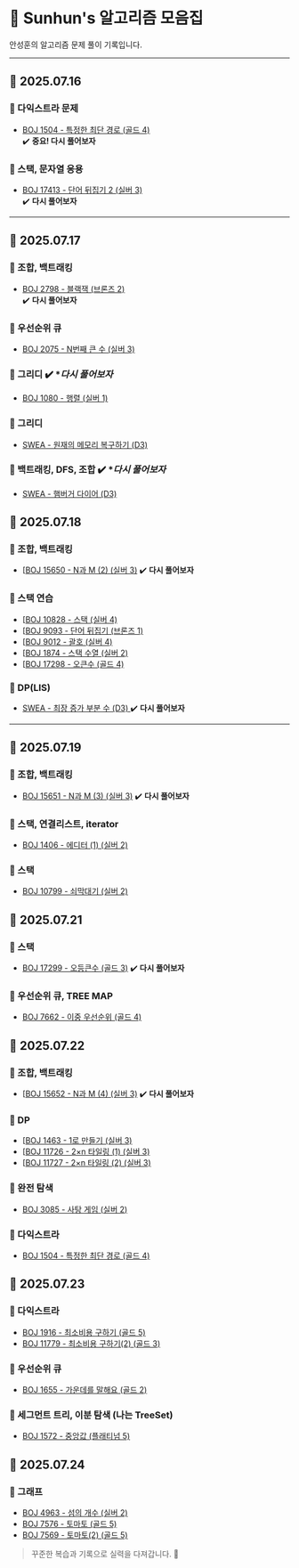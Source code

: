 # 🧠 Sunhun's 알고리즘 모음집

안성훈의 알고리즘 문제 풀이 기록입니다.

---

## 📅 2025.07.16

### 🔸 다익스트라 문제
- [BOJ 1504 - 특정한 최단 경로 (골드 4)](https://www.acmicpc.net/problem/1504)  
  ✔️ **중요! 다시 풀어보자**

### 🔸 스택, 문자열 응용
- [BOJ 17413 - 단어 뒤집기 2 (실버 3)](https://www.acmicpc.net/problem/17413)  
  ✔️ **다시 풀어보자**

---

## 📅 2025.07.17

### 🔸 조합, 백트래킹
- [BOJ 2798 - 블랙잭 (브론즈 2)](https://www.acmicpc.net/problem/2798)  
  ✔️ **다시 풀어보자**

### 🔸 우선순위 큐
- [BOJ 2075 - N번째 큰 수 (실버 3)](https://www.acmicpc.net/problem/2075)
  
### 🔸 그리디 ✔️ **다시 풀어보자*
- [BOJ 1080 - 행렬 (실버 1) ](https://www.acmicpc.net/problem/1080)

### 🔸 그리디 
- [SWEA - 원재의 메모리 복구하기 (D3) ](https://swexpertacademy.com/main/talk/solvingClub/problemView.do?solveclubId=AZgWnFE6VcXHBIN_&contestProbId=AV19AcoKI9sCFAZN&probBoxId=AZgWnFE6VcbHBIN_+&type=PROBLEM&problemBoxTitle=%EC%82%AC%EC%A0%84%ED%8F%89%EA%B0%80&problemBoxCnt=++3+)

### 🔸 백트래킹, DFS, 조합 ✔️ **다시 풀어보자*
- [SWEA - 햄버거 다이어 (D3) ](https://swexpertacademy.com/main/talk/solvingClub/problemView.do?solveclubId=AZgWnFE6VcXHBIN_&contestProbId=AWT-lPB6dHUDFAVT&probBoxId=AZgWnFE6VcbHBIN_+&type=PROBLEM&problemBoxTitle=%EC%82%AC%EC%A0%84%ED%8F%89%EA%B0%80&problemBoxCnt=++3+)

## 📅 2025.07.18


### 🔸 조합, 백트래킹
- [[BOJ 15650 - N과 M (2) (실버 3)](https://www.acmicpc.net/problem/15650) ✔️ **다시 풀어보자**

### 🔸 스택 연습
- [[BOJ 10828 - 스택 (실버 4)](https://www.acmicpc.net/problem/10828)
- [[BOJ 9093 - 단어 뒤집기 (브론즈 1)](https://www.acmicpc.net/problem/9093)
- [[BOJ 9012 - 괄호 (실버 4)](https://www.acmicpc.net/problem/9012)
- [[BOJ 1874 - 스택 수열 (실버 2)](https://www.acmicpc.net/problem/1874)
- [[BOJ 17298 - 오큰수 (골드 4)](https://www.acmicpc.net/problem/17298)

### 🔸 DP(LIS)
- [SWEA - 최장 증가 부분 수 (D3) ](https://swexpertacademy.com/main/talk/solvingClub/problemView.do?solveclubId=AZgWnFE6VcXHBIN_&contestProbId=AWBOKg-a6l0DFAWr&probBoxId=AZgWnFE6VcbHBIN_+&type=PROBLEM&problemBoxTitle=%EC%82%AC%EC%A0%84%ED%8F%89%EA%B0%80&problemBoxCnt=3) ✔️ **다시 풀어보자**
---

## 📅 2025.07.19

### 🔸 조합, 백트래킹
- [BOJ 15651 - N과 M (3) (실버 3)](https://www.acmicpc.net/problem/15651) ✔️ **다시 풀어보자**

### 🔸 스택, 연결리스트, iterator
- [BOJ 1406 - 에디터 (1) (실버 2)](https://www.acmicpc.net/problem/1406)
  
### 🔸 스택
- [BOJ 10799 - 쇠막대기 (실버 2)](https://www.acmicpc.net/problem/10799) 


## 📅 2025.07.21

### 🔸 스택
- [BOJ 17299 - 오등큰수 (골드 3)](https://www.acmicpc.net/problem/17299) ✔️ **다시 풀어보자**

### 🔸 우선순위 큐, TREE MAP
- [BOJ 7662 - 이중 우선순위 (골드 4)](https://www.acmicpc.net/problem/17299)


## 📅 2025.07.22

### 🔸 조합, 백트래킹
- [[BOJ 15652 - N과 M (4) (실버 3)](https://www.acmicpc.net/problem/15652) ✔️ **다시 풀어보자**

### 🔸 DP
- [[BOJ 1463 - 1로 만들기 (실버 3)](https://www.acmicpc.net/problem/1463)
- [[BOJ 11726 - 2×n 타일링 (1) (실버 3)](https://www.acmicpc.net/problem/11726) 
- [[BOJ 11727 - 2×n 타일링 (2) (실버 3)](https://www.acmicpc.net/problem/11727) 

### 🔸 완전 탐색
- [BOJ 3085 - 사탕 게임 (실버 2)](https://www.acmicpc.net/problem/3085) 

### 🔸 다익스트라
- [BOJ 1504 - 특정한 최단 경로 (골드 4)](https://www.acmicpc.net/problem/1504)


## 📅 2025.07.23

### 🔸 다익스트라
- [BOJ 1916 - 최소비용 구하기 (골드 5)](https://www.acmicpc.net/problem/1916)
- [BOJ 11779 - 최소비용 구하기(2) (골드 3)](https://www.acmicpc.net/problem/11779)

### 🔸 우선순위 큐
- [BOJ 1655 - 가운데를 말해요 (골드 2)](https://www.acmicpc.net/problem/1655)

### 🔸 세그먼트 트리, 이분 탐색 (나는 TreeSet)
- [BOJ 1572 - 중앙값 (플래티넘 5)](https://www.acmicpc.net/problem/1572)

## 📅 2025.07.24

### 🔸 그래프
- [BOJ 4963 - 섬의 개수 (실버 2)](https://www.acmicpc.net/problem/4963)
- [BOJ 7576 - 토마토 (골드 5)](https://www.acmicpc.net/problem/7576)
- [BOJ 7569 - 토마토(2) (골드 5)](https://www.acmicpc.net/problem/7569)

> 꾸준한 복습과 기록으로 실력을 다져갑니다. 🚀
> 
